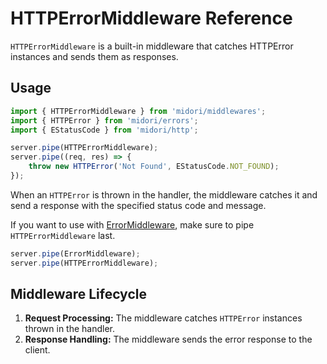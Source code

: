 # HTTPErrorMiddleware Reference
`HTTPErrorMiddleware` is a built-in middleware that catches HTTPError instances and sends them as responses.

## Usage
```ts
import { HTTPErrorMiddleware } from 'midori/middlewares';
import { HTTPError } from 'midori/errors';
import { EStatusCode } from 'midori/http';

server.pipe(HTTPErrorMiddleware);
server.pipe((req, res) => {
    throw new HTTPError('Not Found', EStatusCode.NOT_FOUND);
});
```

When an `HTTPError` is thrown in the handler, the middleware catches it and send a response with the specified status code and message.

If you want to use with [ErrorMiddleware](./error.md), make sure to pipe `HTTPErrorMiddleware` last.
```ts
server.pipe(ErrorMiddleware);
server.pipe(HTTPErrorMiddleware);
```

## Middleware Lifecycle
1. **Request Processing:** The middleware catches `HTTPError` instances thrown in the handler.
2. **Response Handling:** The middleware sends the error response to the client.
